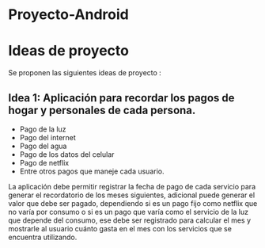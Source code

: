 # Proyecto-Android
# Ideas de proyecto
Se proponen las siguientes ideas de proyecto :
## Idea 1: Aplicación para recordar los pagos de hogar y personales de cada persona.
- Pago de la luz
-	Pago del internet
-	Pago del agua
-	Pago de los datos del celular
-	Pago de netflix 
-	Entre otros pagos que maneje cada usuario.  


La aplicación debe permitir registrar la fecha de pago de cada servicio para generar el recordatorio 
de los meses siguientes, adicional puede generar el valor que debe ser pagado, dependiendo si es 
un pago fijo como netflix que no varía por consumo o si es un pago que varía como el servicio de la 
luz que depende del consumo, ese debe ser registrado para calcular el mes y mostrarle al usuario
cuánto gasta en el mes con los servicios que se encuentra utilizando.  

